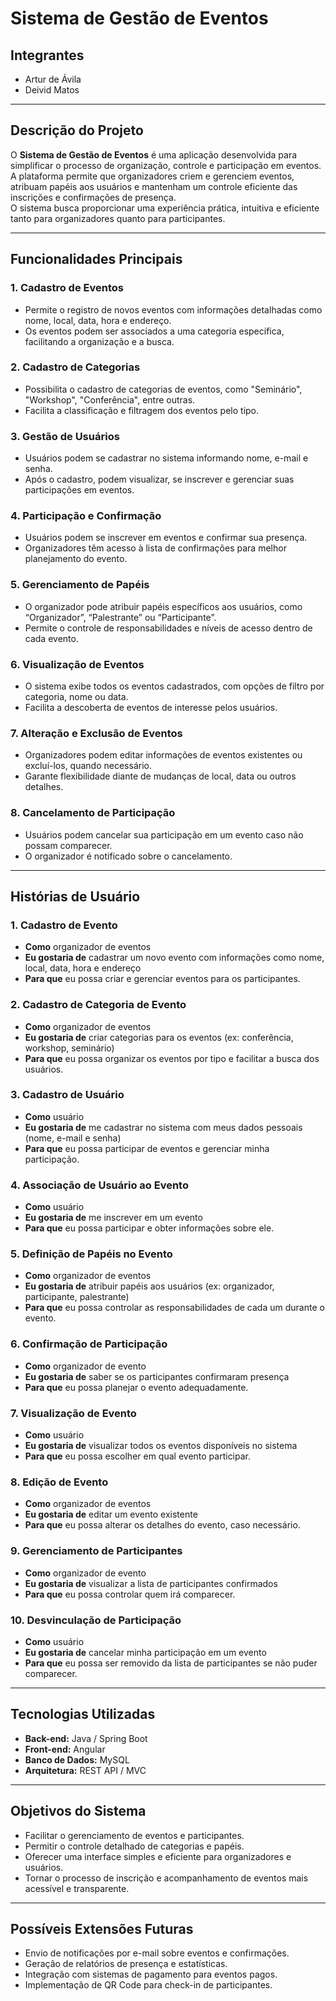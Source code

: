 # Sistema de Gestão de Eventos

## Integrantes
- Artur de Ávila  
- Deivid Matos  

---

## Descrição do Projeto

O **Sistema de Gestão de Eventos** é uma aplicação desenvolvida para simplificar o processo de organização, controle e participação em eventos.  
A plataforma permite que organizadores criem e gerenciem eventos, atribuam papéis aos usuários e mantenham um controle eficiente das inscrições e confirmações de presença.  
O sistema busca proporcionar uma experiência prática, intuitiva e eficiente tanto para organizadores quanto para participantes.

---

## Funcionalidades Principais

### 1. Cadastro de Eventos
- Permite o registro de novos eventos com informações detalhadas como nome, local, data, hora e endereço.  
- Os eventos podem ser associados a uma categoria específica, facilitando a organização e a busca.

### 2. Cadastro de Categorias
- Possibilita o cadastro de categorias de eventos, como "Seminário", "Workshop", "Conferência", entre outras.  
- Facilita a classificação e filtragem dos eventos pelo tipo.

### 3. Gestão de Usuários
- Usuários podem se cadastrar no sistema informando nome, e-mail e senha.  
- Após o cadastro, podem visualizar, se inscrever e gerenciar suas participações em eventos.

### 4. Participação e Confirmação
- Usuários podem se inscrever em eventos e confirmar sua presença.  
- Organizadores têm acesso à lista de confirmações para melhor planejamento do evento.

### 5. Gerenciamento de Papéis
- O organizador pode atribuir papéis específicos aos usuários, como “Organizador”, “Palestrante” ou “Participante”.  
- Permite o controle de responsabilidades e níveis de acesso dentro de cada evento.

### 6. Visualização de Eventos
- O sistema exibe todos os eventos cadastrados, com opções de filtro por categoria, nome ou data.  
- Facilita a descoberta de eventos de interesse pelos usuários.

### 7. Alteração e Exclusão de Eventos
- Organizadores podem editar informações de eventos existentes ou excluí-los, quando necessário.  
- Garante flexibilidade diante de mudanças de local, data ou outros detalhes.

### 8. Cancelamento de Participação
- Usuários podem cancelar sua participação em um evento caso não possam comparecer.  
- O organizador é notificado sobre o cancelamento.

---

## Histórias de Usuário

### 1. Cadastro de Evento
- **Como** organizador de eventos  
- **Eu gostaria de** cadastrar um novo evento com informações como nome, local, data, hora e endereço  
- **Para que** eu possa criar e gerenciar eventos para os participantes.

### 2. Cadastro de Categoria de Evento
- **Como** organizador de eventos  
- **Eu gostaria de** criar categorias para os eventos (ex: conferência, workshop, seminário)  
- **Para que** eu possa organizar os eventos por tipo e facilitar a busca dos usuários.

### 3. Cadastro de Usuário
- **Como** usuário  
- **Eu gostaria de** me cadastrar no sistema com meus dados pessoais (nome, e-mail e senha)  
- **Para que** eu possa participar de eventos e gerenciar minha participação.

### 4. Associação de Usuário ao Evento
- **Como** usuário  
- **Eu gostaria de** me inscrever em um evento  
- **Para que** eu possa participar e obter informações sobre ele.

### 5. Definição de Papéis no Evento
- **Como** organizador de eventos  
- **Eu gostaria de** atribuir papéis aos usuários (ex: organizador, participante, palestrante)  
- **Para que** eu possa controlar as responsabilidades de cada um durante o evento.

### 6. Confirmação de Participação
- **Como** organizador de evento  
- **Eu gostaria de** saber se os participantes confirmaram presença  
- **Para que** eu possa planejar o evento adequadamente.

### 7. Visualização de Evento
- **Como** usuário  
- **Eu gostaria de** visualizar todos os eventos disponíveis no sistema  
- **Para que** eu possa escolher em qual evento participar.

### 8. Edição de Evento
- **Como** organizador de eventos  
- **Eu gostaria de** editar um evento existente  
- **Para que** eu possa alterar os detalhes do evento, caso necessário.

### 9. Gerenciamento de Participantes
- **Como** organizador de evento  
- **Eu gostaria de** visualizar a lista de participantes confirmados  
- **Para que** eu possa controlar quem irá comparecer.

### 10. Desvinculação de Participação
- **Como** usuário  
- **Eu gostaria de** cancelar minha participação em um evento  
- **Para que** eu possa ser removido da lista de participantes se não puder comparecer.

---

## Tecnologias Utilizadas
- **Back-end:** Java / Spring Boot  
- **Front-end:** Angular  
- **Banco de Dados:** MySQL  
- **Arquitetura:** REST API / MVC  

---

## Objetivos do Sistema
- Facilitar o gerenciamento de eventos e participantes.  
- Permitir o controle detalhado de categorias e papéis.  
- Oferecer uma interface simples e eficiente para organizadores e usuários.  
- Tornar o processo de inscrição e acompanhamento de eventos mais acessível e transparente.

---

## Possíveis Extensões Futuras
- Envio de notificações por e-mail sobre eventos e confirmações.  
- Geração de relatórios de presença e estatísticas.  
- Integração com sistemas de pagamento para eventos pagos.  
- Implementação de QR Code para check-in de participantes.  
